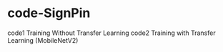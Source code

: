 # code-SignPin
code1 Training Without Transfer Learning
 code2 Training with Transfer Learning (MobileNetV2)
